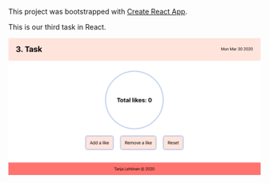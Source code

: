 This project was bootstrapped with [Create React App](https://github.com/facebook/create-react-app).

This is our third task in React.

![A screenshot of my calculator of likes](./public/screenshot.png?raw=true)

